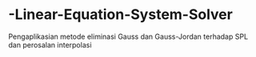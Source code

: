 # -Linear-Equation-System-Solver
Pengaplikasian metode eliminasi Gauss dan Gauss-Jordan terhadap SPL dan perosalan interpolasi
